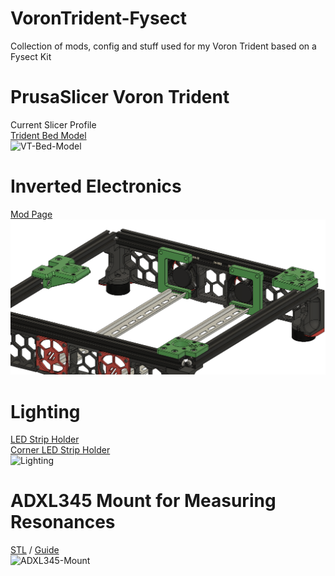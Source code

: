 # VoronTrident-Fysect
Collection of mods, config and stuff used for my Voron Trident based on a Fysect Kit

# PrusaSlicer Voron Trident  
  
Current Slicer Profile  
[Trident Bed Model](https://github.com/supermerill/SuperSlicer/issues/2486)  
![VT-Bed-Model](https://i.ibb.co/Xpnt8v7/VT-Bed-Model.png)  

# Inverted Electronics  
  
[Mod Page](https://mods.vorondesign.com/detail/pXkXHVIUbqSWqQKJISczw)  
![Inverted eBay](https://raw.githubusercontent.com/VoronDesign/VoronUsers/master/printer_mods/LoganFraser/TridentInvertedElectronics/InvertedElectronics.png)

# Lighting  
  
[LED Strip Holder](https://www.printables.com/model/84735-led-strip-holder-for-voron-24)  
[Corner LED Strip Holder](https://www.printables.com/model/426847-corner-led-strip-holder-for-voron-trident)  
![Lighting](https://media.printables.com/media/prints/426847/images/3539749_340f9bce-ab00-4512-89be-99bcd81a7850/thumbs/inside/1920x1440/jpg/pxl_20230319_150441907_2.webp)  

# ADXL345 Mount for Measuring Resonances  
  
[STL](https://cults3d.com/en/3d-model/tool/adxl345-mount-voron-2-4) / [Guide](https://www.klipper3d.org/Measuring_Resonances.html)  
![ADXL345-Mount](https://i.ibb.co/YPFgRXh/ADXL345-Mount.png)  

